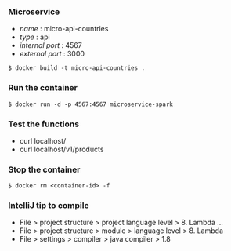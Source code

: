 ### Microservice

* *name* : micro-api-countries
* *type* : api 
* *internal port* : 4567
* *external port* : 3000

```
$ docker build -t micro-api-countries .
```

### Run the container

```
$ docker run -d -p 4567:4567 microservice-spark
```

### Test the functions

* curl localhost/
* curl localhost/v1/products

### Stop the container

```
$ docker rm <container-id> -f
```

### IntelliJ tip to compile

* File > project structure > project language level > 8. Lambda ...
* File > project structure > module > language level > 8. Lambda
* File > settings > compiler > java compiler > 1.8